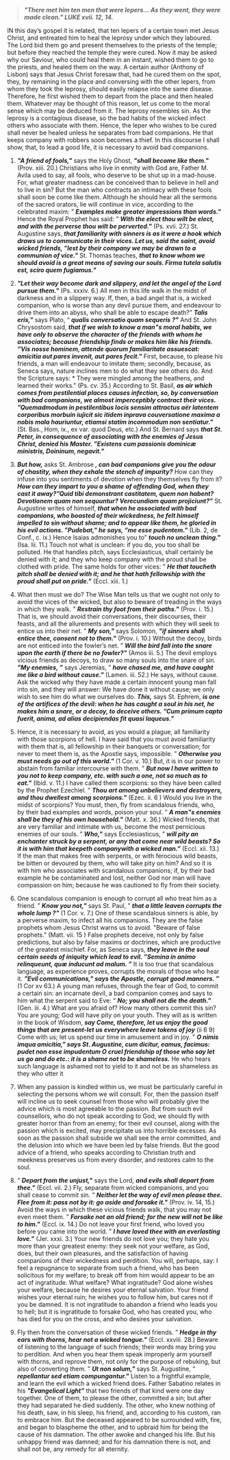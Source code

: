 
> **_"There met him ten men that were lepers... As they went, they were made clean." LUKE xvii. 12, 14._**

IN this day’s gospel it is related, that ten lepers of a certain town met Jesus Christ, and entreated him to heal the leprosy under which they laboured. The Lord bid them go and present themselves to the priests of the temple; but before they reached the temple they were cured. Now it may be asked why our Saviour, who could heal them in an instant, wished them to go to the priests, and healed them on the way. A certain author (Anthony of Lisbon) says that Jesus Christ foresaw that, had he cured them on the spot, they, by remaining in the place and conversing with the other lepers, from whom they took the leprosy, should easily relapse into the same disease. Therefore, he first wished them to depart from the place and then healed them. Whatever may be thought of this reason, let us come to the moral sense which may be deduced from it. The leprosy resembles sin. As the leprosy is a contagious disease, so the bad habits of the wicked infect others who associate with them. Hence, the leper who wishes to be cured shall never be healed unless he separates from bad companions. He that keeps company with robbers soon becomes a thief. In this discourse I shall show, that, to lead a good life, it is necessary to avoid bad companions.

1. **_"A friend of fools,"_** says the Holy Ghost, **_"shall become like them."_** (Prov. xiii. 20.) Christians who live in enmity with God are, Father M. Avila used to say, all fools, who deserve to be shut up in a mad-house. For, what greater madness can be conceived than to believe in hell and to live in sin? But the man who contracts an intimacy with these fools shall soon be come like them. Although he should hear all the sermons of the sacred orators, lie will continue in vice, according to the celebrated maxim: ” **_Examples make greater impressions than words."_** Hence the Royal Prophet has said: ” **_With the elect thou wilt be elect, and with the perverse thou wilt be perverted."_** (Ps. xvii. 27.) St. Augustine says, **_that familiarity with sinners is as it were a hook which draws us to communicate in their vices. Let us, said the saint, avoid wicked friends, ”lest by their company we may be drawn to a communion of vice."_** St. Thomas teaches, **_that to know whom we should avoid is a great means of saving our souls. Firma tutela salutis est, sciro quem fugiamus."_**

2. **_"Let their way become dark and slippery, and let the angel of the Lord pursue them."_** (Ps. xxxiv. 6.) All men in this life walk in the midst of darkness and in a slippery way. If, then, a bad angel that is, a wicked companion, who is worse than any devil pursue them, and endeavour to drive them into an abyss, who shall be able to escape death?” **_Talis eris,"_** says Plato, “ **_qualis conversatio quam sequeris ?"_** And St. John Chrysostom said, **_that if we wish to know a man‟s moral habits, we have only to observe the character of the friends with whom he associates; because friendship finds or makes him like his friends. ”Vis nosse hominem, attende quorum familiaritate assuescat: amicitia aut pares invenit, aut pares fecit."_** First, because, to please his friends, a man will endeavour to imitate them; secondly, because, as Seneca says, nature inclines men to do what they see others do. And the Scripture says: * They were mingled among the heathens, and learned their works." (Ps. cv. 35.) According to St. Basil, **_as air which comes from pestilential places causes infection, so, by conversation with bad companions, we almost imperceptibly contract their vices. ”Quemadmodum in pestilentibus locis sensim attractus aër latentem corporibus morbuin iujicit sic itidem inprava couversatione maxima a nobis mala hauriuntur, etiamsi statim incommodum non sentiatur."_** (St. Bas., Hom, ix., ex var. quod Deus, etc.) And St. Bernard says **_that St. Peter, in consequence of associating with the enemies of Jesus Christ, denied his Master. ”Existens cum passionis dominicæ ministris, Doininum, negavit."_**

3. **_But how,_** asks St. Ambrose **_, can bad companions give you the odour of chastity, when they exhale the stench of impurity?_** How can they infuse into you sentiments of devotion when they themselves fly from it? **_How can they impart to you a shame of offending God, when they cast it away?”Quid tibi demonstrant castitatem, quem non habent? Devotionem quam non sequuntur? Verecundiam quam projiciunt?"_** St. Augustine writes of himself, **_that when he associated with bad companions, who boasted of their wickedness, he felt himself impelled to sin without shame; and to appear like them, he gloried in his evil actions. ”Pudebat," he says, ”me esse pudentem."_** (Lib. 2, de Conf., c. ix.) Hence Isaias admonishes you to” **_touch no unclean thing."_** (Isa. lii. 11.) Touch not what is unclean: if you do, you too shall be polluted. He that handles pitch, says Ecclesiasticus, shall certainly be denied with it; and they who keep company with the proud shall be clothed with pride. The same holds for other vices: ” **_He that toucheth pitch shall be denied with it; and he that hath fellowship with the proud shall put on pride."_** (Eccl. xiii. 1.)

4. What then must we do? The Wise Man tells us that we ought not only to avoid the vices of the wicked, but also to beware of treading in the ways in which they walk. ” **_Restrain thy foot from their paths."_** (Prov. i. 15.) That is, we should avoid their conversations, their discourses, their feasts, and all the allurements and presents with which they will seek to entice us into their net. ” **_My son,"_** says Solomon, **_"if sinners shall entice thee, consent not to them."_** (Prov. i. 10.) Without the decoy, birds are not enticed into the fowler’s net. ” **_Will the bird fall into the snare upon the earth if there be no fowler?"_** (Amos iii. 5.) The devil employs vicious friends as decoys, to draw so many souls into the snare of sin. **_"My enemies, ”_** says Jeremias, ” **_have chased me, and have caught me like a bird without cause."_** (Lamen. iii. 52.) He says, without cause. Ask the wicked why they have made a certain innocent young man fall into sin, and they will answer: We have done it without cause; we only wish to see him do what we ourselves do. **_This,_** says St. Ephrem, **_is one of the artifices of the devil: when he has caught a soul in his net, he makes him a snare, or a decoy, to deceive others. ”Cum primum capta fuerit, anima, ad alias decipiendas fit quasi laqueus."_**

5. Hence, it is necessary to avoid, as you would a plague, all familiarity with those scorpions of hell. I have said that you must avoid familiarity with them that is, all fellowship in their banquets or conversation; for never to meet them is, as the Apostle says, impossible. ” **_Otherwise you must needs go out of this world."_** (1 Cor. v. 10.) But, it is in our power to abstain from familiar intercourse with them. ” **_But now I have written to you not to keep company, etc. with such a one, not so much as to eat."_** (Ibid. v. 11.) I have called them scorpions: so they have been called by the Prophet Ezechiel. ” **_Thou art among unbelievers and destroyers, and thou dwellest among scorpions."_** (Ezec. ii. 6 ) Would you live in the midst of scorpions? You must, then, fly from scandalous friends, who, by their bad examples and words, poison your soul. ” **_A man‟s enemies shall be they of his own household."_** (Matt. x. 36.) Wicked friends, that are very familiar and intimate with us, become the most pernicious enemies of our souls. ” **_Who,"_** says Ecclesiasticus, ” **_will pity an enchanter struck by a serpent, or any that come near wild beasts? So it is with him that keepeth companywith a wicked man."_** (Eccl. xii. 13.) If the man that makes free with serpents, or with ferocious wild beasts, be bitten or devoured by them, who will take pity on him? And so it is with him who associates with scandalous companions; if, by their bad example he be contaminated and lost, neither God nor man will have compassion on him; because he was cautioned to fly from their society.

6. One scandalous companion is enough to corrupt all who treat him as a friend. ” **_Know you not,"_** says St. Paul, ” **_that a little leaven corrupts the whole lump ?"_** (1 Cor. v. 7.) One of these scandalous sinners is able, by a perverse maxim, to infect all his companions. They are the false prophets whom Jesus Christ warns us to avoid. "Beware of false prophets." (Matt. vii. 15 ) False prophets deceive, not only by false predictions, but also by false maxims or doctrines, which are productive of the greatest mischief. For, as Seneca says, **_they leave in the soul certain seeds of iniquity which lead to evil. ”Semina in animo relinqueunt, quæ inducunt ad malum. ”_** It is too true that scandalous language, as experience proves, corrupts the morals of those who hear it. **_"Evil communications," says the Apostle, corrupt good manners. ”_** (1 Cor xv 63.) A young man refuses, through the fear of God, to commit a certain sin: an incarnate devil, a bad companion comes and says to him what the serpent said to Eve: “ **_No; you shall not die the death."_** (Gen. iii. 4.) What are you afraid of? How many others commit this sin? You are young; God will have pity on your youth. They will as is written in the book of Wisdom, **_say Come, therefore, let us enjoy the good things that are present-let us everywhere leave tokens of joy_** (ii 6 9) Come with us; let us spend our time in amusement and in joy. ” **_O nimis imqua amicitia," says St. Augustine, cum dicitur, eamus, facimus: pudet non esse impudentum O cruel friendship of those who say let us go and do etc.: it is a shame not to be shameless._** He who hears such language is ashamed not to yield to it and not be as shameless as they who utter it

7. When any passion is kindled within us, we must be particularly careful in selecting the persons whom we will consult. For, then the passion itself will incline us to seek counsel from those who will probably give the advice which is most agreeable to the passion. But from such evil counsellors, who do not speak according to God, we should fly with greater horror than from an enemy; for their evil counsel, along with the passion which is excited, may precipitate us into horrible excesses. As soon as the passion shall subside we shall see the error committed, and the delusion into which we have been led by false friends. But the good advice of a friend, who speaks according to Christian truth and meekness preserves us from every disorder, and restores calm to the soul.

8. ” **_Depart from the unjust,"_** says the Lord, **_and evils shall depart from thee."_** (Eccl. vii. 2.) Fly, separate from wicked companions, and you shall cease to commit sin. ” **_Neither let the way of evil men please thee. Flee from it: pass not by it: go aside and forsake it."_** (Prov. iv. 14, 15.) Avoid the ways in which these vicious friends walk, that you may not even meet them. ” **_Forsake not an old friend; for the new will not be like to him."_** (Eccl. ix. 14.) Do not leave your first friend, who loved you before you came into the world. ” **_I have loved thee with an everlasting love."_** (Jer. xxxi. 3.) Your new friends do not love you; they hate you more than your greatest enemy: they seek not your welfare, as God, does, but their own pleasures, and the satisfaction of having companions of their wickedness and perdition. You will, perhaps, say: I feel a repugnance to separate from such a friend, who has been solicitous for my welfare; to break off from him would appear to be an act of ingratitude. What welfare? What ingratitude? God alone wishes your welfare, because he desires your eternal salvation. Your friend wishes your eternal ruin; he wishes you to follow him, but cares not if you be damned. It is not ingratitude to abandon a friend who leads you to hell; but it is ingratitude to forsake God, who has created you, who has died for you on the cross, and who desires your salvation.

9. Fly then from the conversation of these wicked friends. ” **_Hedge in thy ears with thorns, hear not a wicked tongue."_** (Eccl. xxviii. 28.) Beware of listening to the language of such friends; their words may bring you to perdition. And when you hear them speak improperly arm yourself with thorns, and reprove them, not only for the purpose of rebuking, but also of converting them. ” **_Ut non solum,"_** says St. Augustine, ” **_repellantur sed etiam compungantur."_** Listen to a frightful example, and learn the evil which a wicked friend does. Father Sabatino relates in his **_"Evangelical Light”_** that two friends of that kind were one day together. One of them, to please the other, committed a sin; but after they had separated he died suddenly. The other, who knew nothing of his death, saw, in his sleep, his friend, and, according to his custom, ran to embrace him. But the deceased appeared to be surrounded with, fire, and began to blaspheme the other, and to upbraid him for being the cause of his damnation. The other awoke and changed his life. But his unhappy friend was damned; and for his damnation there is not, and shall not be, any remedy for all eternity.

